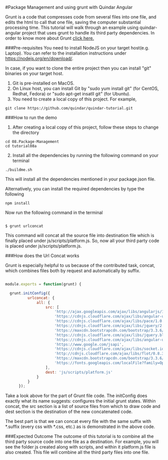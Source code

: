 #Package Management and using grunt with Quindar Angular

Grunt is a code that compresses code from several files into one file, and edits the html to call that one file, saving the computer substantial processing time. This tutorial will walk through an example using quindar-angular project that uses grunt to handle its third party dependencies.
In order to know more about Grunt <a href="http://gruntjs.com">click here.</a>

###Pre-requisites
You need to install NodeJS on your target host(e.g. Laptop). You can refer to the installation instructions under https://nodejs.org/en/download/.

In case, if you want to clone the entire project then you can install "git" binaries on your target host.

1. Git is pre-installed on MacOS.
2. On Linux host, you can install Git by "sudo yum install git" (for CentOS, Redhat, Fedora) or "sudo apt-get insatll git" (for Ubuntu).
3. You need to create a local copy of this project. For example,

```
git clone https://github.com/quindar/quindar-tutorial.git
 ```

###How to run the demo
1. After creating a local copy of this project, follow these steps to change the directory

```
cd 08.Package-Management
cd tutorial08a
```

2. Install all the dependencies by running the following command on your terminal

```
./buildme.sh
```
This will install all the dependencies mentioned in your package.json file.

Alternatively, you can install the required dependencies by type the following

```
npm install
```

Now run the following command in the terminal

```

$ grunt urlconcat

```
This command will concat all the source file into destination file which is finally placed under js/scripts/platform.js. So, now all your third party code is placed under js/scripts/platform.js.

###How does the Url Concat works

Grunt is especially helpful to us because of the contributed task, concat, which combines files both by request and automatically by suffix.

```javascript

module.exports = function(grunt) {

  grunt.initConfig({
          urlconcat: {
              all: {
                  src: [
                      'http://ajax.googleapis.com/ajax/libs/angularjs/1.3.14/angular.min.js',
                      'https://cdnjs.cloudflare.com/ajax/libs/angular-ui-router/0.2.18/angular-ui-router.min.js',
                      'https://cdnjs.cloudflare.com/ajax/libs/pace/1.0.2/pace.min.js',
                      'https://cdnjs.cloudflare.com/ajax/libs/jquery/2.2.3/jquery.min.js',
                      'https://maxcdn.bootstrapcdn.com/bootstrap/3.3.6/js/bootstrap.min.js',
                      'https://cdnjs.cloudflare.com/ajax/libs/jquery.blockUI/2.70/jquery.blockUI.min.js',
                      'https://cdnjs.cloudflare.com/ajax/libs/angular-ui-bootstrap/0.10.0/ui-bootstrap-tpls.min.js',
                      'https://www.google.com/jsapi',
                      'https://cdnjs.cloudflare.com/ajax/libs/socket.io/1.4.5/socket.io.min.js',
                      'http://cdnjs.cloudflare.com/ajax/libs/flot/0.8.3/jquery.flot.min.js',
                      'https://maxcdn.bootstrapcdn.com/bootstrap/3.3.6/localFile/bootstrap.min.css',
                      'https://fonts.googleapis.com/localFile?family=Open+Sans'
                  ],
                  dest: 'js/scripts/platform.js'
              }
          }
      });

```

Take a look above for the part of Grunt file code. The initConfig does exactly what its name suggests: configures the initial grunt states. Within concat, the src section is a list of source files from which to draw code and dest section is the destination of the new concatenated code.

The best part is that we can concat every file with the same suffix with *.suffix (every css with *.css, etc.) as is demonstrated in the above code.

###Expected Outcome
The outcome of this tutorial is to combine all the third party source code into one file as a destination.
For example, you will see the folder js created along with scripts, and within it platform.js file is also created. This file will combine all the third party files into one file.

